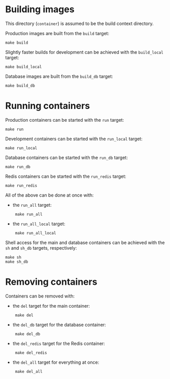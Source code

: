 # Building images

This directory (`container`) is assumed to be the build context directory.

Production images are built from the `build` target:

    make build

Slightly faster builds for development can be achieved with the `build_local` target:

    make build_local

Database images are built from the `build_db` target:

    make build_db

# Running containers

Production containers can be started with the `run` target:

    make run

Development containers can be started with the `run_local` target:

    make run_local

Database containers can be started with the `run_db` target:

    make run_db

Redis containers can be started with the `run_redis` target:

    make run_redis

All of the above can be done at once with:

 * the `run_all` target:

        make run_all

 * the `run_all_local` target:

        make run_all_local


Shell access for the main and database containers can be achieved with the `sh`
and `sh_db` targets, respectively:

    make sh
    make sh_db

# Removing containers

Containers can be removed with:
 * the `del` target for the main container:

        make del

 * the `del_db` target for the database container:

        make del_db

 * the `del_redis` target for the Redis container:

        make del_redis

 * the `del_all` target for everything at once:

        make del_all
